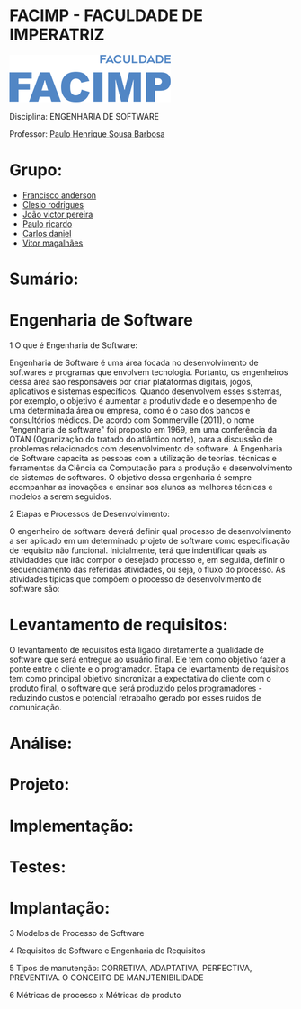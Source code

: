 # FACIMP - FACULDADE DE IMPERATRIZ
![alt text](/facimp.png "Facimp")


Disciplina: ENGENHARIA DE SOFTWARE

Professor: 
[Paulo Henrique Sousa Barbosa](https://github.com/agenteph)


# Grupo:
* [Francisco anderson](https://github.com/franAnder)
* [Clesio rodrigues](https://github.com/clesiocrc)
* [João victor pereira](https://github.com/jvpererinha)
* [Paulo ricardo](https://github.com/PauloRicard0)
* [Carlos daniel](https://github.com/kodagmaster) 
* [Vitor magalhães](https://github.com/vitorfurt)


# Sumário: 

# Engenharia de Software 

1 O que é Engenharia de Software:
 
 Engenharia de Software é uma área focada no desenvolvimento de softwares e programas que envolvem tecnologia. Portanto, os engenheiros dessa área são responsáveis por criar plataformas digitais, jogos, aplicativos e sistemas específicos. Quando desenvolvem esses sistemas, por exemplo, o objetivo é aumentar a produtividade e o desempenho de uma determinada área ou empresa, como é o caso dos bancos e consultórios médicos. 
De acordo com Sommerville (2011), o nome "engenharia de software" foi proposto em 1969, em uma conferência da OTAN (Ogranização do tratado do atlântico norte), para a discussão de problemas relacionados com desenvolvimento de software.
 A Engenharia de Software capacita as pessoas com a utilização de teorias, técnicas e ferramentas da Ciência da Computação para a produção e desenvolvimento de sistemas de softwares. O objetivo dessa engenharia é sempre acompanhar as inovações e ensinar aos alunos as melhores técnicas e modelos a serem seguidos.

 2 Etapas e Processos de Desenvolvimento:
 
 O engenheiro de software deverá definir qual processo de desenvolvimento a ser aplicado em um determinado projeto de software como especificação de requisito não funcional. Inicialmente, terá que indentificar quais as atividaddes que irão compor o desejado processo e, em seguida, definir o sequenciamento das referidas atividades, ou seja, o fluxo do processo.
 As atividades típicas que compõem o processo de desenvolvimento de software são: 

# Levantamento de requisitos:
 O levantamento de requisitos está ligado diretamente a qualidade de software que será entregue ao usuário final. Ele tem como objetivo fazer a ponte entre o cliente e o programador. Etapa de levantamento de requisitos tem como principal objetivo sincronizar a expectativa do cliente com o produto final, o software que será produzido pelos programadores - reduzindo custos e potencial retrabalho gerado por esses ruídos de comunicação.

# Análise:

# Projeto:

# Implementação:

# Testes:

# Implantação:

 3 Modelos de Processo de Software

 4 Requisitos de Software e Engenharia de Requisitos

 5 Tipos de manutenção: CORRETIVA, ADAPTATIVA, PERFECTIVA, PREVENTIVA. O CONCEITO DE MANUTENIBILIDADE
 
 6 Métricas de processo x Métricas de produto
